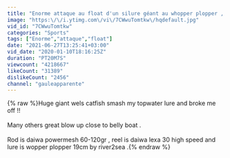 ```yaml
---
title: "Enorme attaque au float d'un silure géant au whopper plopper , il me fracasse !"
image: "https:\/\/i.ytimg.com\/vi\/7CWwuTomtkw\/hqdefault.jpg"
vid_id: "7CWwuTomtkw"
categories: "Sports"
tags: ["Enorme","attaque","float"]
date: "2021-06-27T13:25:41+03:00"
vid_date: "2020-01-10T18:16:25Z"
duration: "PT20M7S"
viewcount: "4218667"
likeCount: "31389"
dislikeCount: "2456"
channel: "gauleapparente"
---
```

{% raw %}Huge giant wels catfish smash my topwater lure and broke me off !! <br /><br />Many others great blow up close to belly boat .<br /><br />Rod is daiwa powermesh 60-120gr , reel is daiwa lexa 30 high speed and lure is wopper plopper 19cm by river2sea .{% endraw %}
